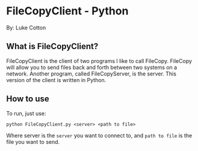 # FileCopyClient - Python
By: Luke Cotton

## What is FileCopyClient?
FileCopyClient is the client of two programs I like to call FileCopy. FileCopy will allow you to send files back and forth between two systems on a network. Another program, called FileCopyServer, is the server. This version of the client is written in Python.

## How to use
To run, just use:
```
python FileCopyClient.py <server> <path to file>
```
Where server is the ```server``` you want to connect to, and ```path to file``` is the file you want to send.

